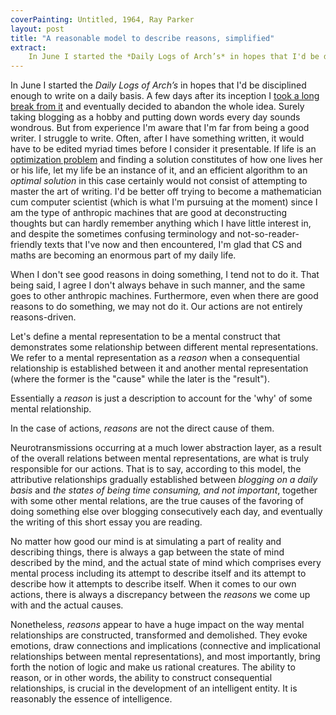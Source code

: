 ```yaml
---
coverPainting: Untitled, 1964, Ray Parker
layout: post
title: "A reasonable model to describe reasons, simplified"
extract:
    In June I started the *Daily Logs of Arch’s* in hopes that I'd be disciplined enough to write on a daily basis. A few days after its inception I [took a long break from it](https://0a.io/halt1/) and eventually decided to abandon the whole idea. Surely taking blogging as a hobby and putting down words every day sounds wondrous. But from experience I'm aware that I'm far from being a good writer. I struggle to write. Often, after I have something written, it would have to be edited myriad times before I consider it presentable. If life is an [optimization problem](https://en.wikipedia.org/wiki/Optimization_problem) and finding a solution constitutes of how one lives her or his life, let my life be an instance of it, and an efficient algorithm to an *optimal solution* in this case certainly would not consist of attempting to master the art of writing. I'd be better off trying to become a mathematician cum computer scientist (which is what I'm pursuing at the moment) since I am the type of anthropic machines that are good at deconstructing thoughts but can hardly remember anything which I have little interest in, and despite the sometimes confusing terminology and not-so-reader-friendly texts that I've now and then encountered, I'm glad that CS and maths are becoming an enormous part of my daily life.
---
```


In June I started the *Daily Logs of Arch’s* in hopes that I'd be disciplined enough to write on a daily basis. A few days after its inception I [took a long break from it](https://0a.io/halt1/) and eventually decided to abandon the whole idea. Surely taking blogging as a hobby and putting down words every day sounds wondrous. But from experience I'm aware that I'm far from being a good writer. I struggle to write. Often, after I have something written, it would have to be edited myriad times before I consider it presentable. If life is an [optimization problem](https://en.wikipedia.org/wiki/Optimization_problem) and finding a solution constitutes of how one lives her or his life, let my life be an instance of it, and an efficient algorithm to an *optimal solution* in this case certainly would not consist of attempting to master the art of writing. I'd be better off trying to become a mathematician cum computer scientist (which is what I'm pursuing at the moment) since I am the type of anthropic machines that are good at deconstructing thoughts but can hardly remember anything which I have little interest in, and despite the sometimes confusing terminology and not-so-reader-friendly texts that I've now and then encountered, I'm glad that CS and maths are becoming an enormous part of my daily life.

When I don't see good reasons in doing something, I tend not to do it. That being said, I agree I don't always behave in such manner, and the same goes to other anthropic machines. Furthermore, even when there are good reasons to do something, we may not do it. Our actions are not entirely reasons-driven.

Let's define a mental representation to be a mental construct that demonstrates some relationship between different mental representations. We refer to a mental representation as a *reason* when a consequential relationship is established between it and another mental representation (where the former is the "cause" while the later is the "result").

Essentially a *reason* is just a description to account for the 'why' of some mental relationship.

In the case of actions, *reasons* are not the direct cause of them.

Neurotransmissions occurring at a much lower abstraction layer, as a result of the overall relations between mental representations, are what is truly responsible for our actions. That is to say, according to this model, the attributive relationships gradually established between *blogging on a daily basis* and *the states of being time consuming, and not important*, together with some other mental relations, are the true causes of the favoring of doing something else over blogging consecutively each day, and eventually the writing of this short essay you are reading.

No matter how good our mind is at simulating a part of reality and describing things, there is always a gap between the state of mind described by the mind, and the actual state of mind which comprises every mental process including its attempt to describe itself and its attempt to describe how it attempts to describe itself. When it comes to our own actions, there is always a discrepancy between the *reasons* we come up with and the actual causes.

Nonetheless, *reasons* appear to have a huge impact on the way mental relationships are constructed, transformed and demolished. They evoke emotions, draw connections and implications (connective and implicational relationships between mental representations), and most importantly, bring forth the notion of logic and make us rational creatures. The ability to reason, or in other words, the ability to construct consequential relationships, is crucial in the development of an intelligent entity. It is reasonably the essence of intelligence.

